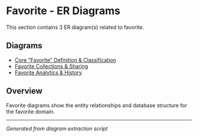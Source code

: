# Favorite - ER Diagrams

This section contains 3 ER diagram(s) related to favorite.

## Diagrams

- [Core "Favorite" Definition & Classification](core_favorite_definition_classification.md)
- [Favorite Collections & Sharing](favorite_collections_sharing.md)
- [Favorite Analytics & History](favorite_analytics_history.md)

## Overview

Favorite diagrams show the entity relationships and database structure for the favorite domain.

---
*Generated from diagram extraction script*
